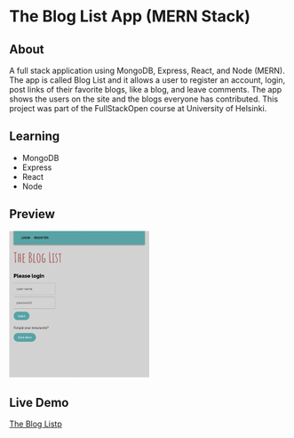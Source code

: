# The Blog List App (MERN Stack)

## About 
A full stack application using MongoDB, Express, React, and Node (MERN). The app is called Blog List and it allows a user to register an account, login, post links of their favorite blogs, like a blog, and leave comments. The app shows the users on the site and the blogs everyone has contributed. This project was part of the FullStackOpen course at University of Helsinki.

## Learning
- MongoDB
- Express
- React
- Node


## Preview
<img src="https://github.com/thejoshyee/bloglist-app/blob/main/preview-files/bloglist-login.png?raw=true" width="50%" />


## Live Demo
<a href="https://shielded-escarpment-30877.herokuapp.com/">The Blog Listp</a>

